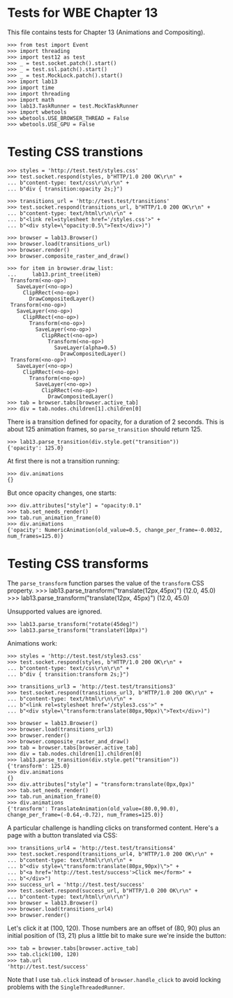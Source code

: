 Tests for WBE Chapter 13
========================

This file contains tests for Chapter 13 (Animations and Compositing).

  	>>> from test import Event
    >>> import threading
    >>> import test12 as test
    >>> _ = test.socket.patch().start()
    >>> _ = test.ssl.patch().start()
    >>> _ = test.MockLock.patch().start()
    >>> import lab13
    >>> import time
    >>> import threading
    >>> import math
    >>> lab13.TaskRunner = test.MockTaskRunner
    >>> import wbetools
    >>> wbetools.USE_BROWSER_THREAD = False
    >>> wbetools.USE_GPU = False

Testing CSS transtions
======================

    >>> styles = 'http://test.test/styles.css'
    >>> test.socket.respond(styles, b"HTTP/1.0 200 OK\r\n" +
    ... b"content-type: text/css\r\n\r\n" +
    ... b"div { transition:opacity 2s;}")

    >>> transitions_url = 'http://test.test/transitions'
    >>> test.socket.respond(transitions_url, b"HTTP/1.0 200 OK\r\n" +
    ... b"content-type: text/html\r\n\r\n" +
    ... b"<link rel=stylesheet href='/styles.css'>" +
    ... b"<div style=\"opacity:0.5\">Text</div>)")

    >>> browser = lab13.Browser()
    >>> browser.load(transitions_url)
    >>> browser.render()
    >>> browser.composite_raster_and_draw()

    >>> for item in browser.draw_list:
    ...     lab13.print_tree(item)
     Transform(<no-op>)
       SaveLayer(<no-op>)
         ClipRRect(<no-op>)
           DrawCompositedLayer()
     Transform(<no-op>)
       SaveLayer(<no-op>)
         ClipRRect(<no-op>)
           Transform(<no-op>)
             SaveLayer(<no-op>)
               ClipRRect(<no-op>)
                 Transform(<no-op>)
                   SaveLayer(alpha=0.5)
                     DrawCompositedLayer()
     Transform(<no-op>)
       SaveLayer(<no-op>)
         ClipRRect(<no-op>)
           Transform(<no-op>)
             SaveLayer(<no-op>)
               ClipRRect(<no-op>)
                 DrawCompositedLayer()
    >>> tab = browser.tabs[browser.active_tab]
    >>> div = tab.nodes.children[1].children[0]

There is a transition defined for opacity, for a duration of 2 seconds. This is
about 125 animation frames, so `parse_transition` should return 125.

	>>> lab13.parse_transition(div.style.get("transition"))
	{'opacity': 125.0}

At first there is not a transition running:

    >>> div.animations
    {}

But once opacity changes, one starts:

    >>> div.attributes["style"] = "opacity:0.1"
    >>> tab.set_needs_render()
    >>> tab.run_animation_frame(0)
    >>> div.animations
    {'opacity': NumericAnimation(old_value=0.5, change_per_frame=-0.0032, num_frames=125.0)}

Testing CSS transforms
======================

The `parse_transform` function parses the value of the `transform` CSS property.
    >>> lab13.parse_transform("translate(12px,45px)")
    (12.0, 45.0)
    >>> lab13.parse_transform("translate(12px, 45px)")
    (12.0, 45.0)

Unsupported values are ignored.

    >>> lab13.parse_transform("rotate(45deg)")
    >>> lab13.parse_transform("translateY(10px)")

Animations work:

    >>> styles = 'http://test.test/styles3.css'
    >>> test.socket.respond(styles, b"HTTP/1.0 200 OK\r\n" +
    ... b"content-type: text/css\r\n\r\n" +
    ... b"div { transition:transform 2s;}")

    >>> transitions_url3 = 'http://test.test/transitions3'
    >>> test.socket.respond(transitions_url3, b"HTTP/1.0 200 OK\r\n" +
    ... b"content-type: text/html\r\n\r\n" +
    ... b"<link rel=stylesheet href='/styles3.css'>" +
    ... b"<div style=\"transform:translate(80px,90px)\">Text</div>)")

    >>> browser = lab13.Browser()
    >>> browser.load(transitions_url3)
    >>> browser.render()
    >>> browser.composite_raster_and_draw()
    >>> tab = browser.tabs[browser.active_tab]
    >>> div = tab.nodes.children[1].children[0]
    >>> lab13.parse_transition(div.style.get("transition"))
    {'transform': 125.0}
    >>> div.animations
    {}
    >>> div.attributes["style"] = "transform:translate(0px,0px)"
    >>> tab.set_needs_render()
    >>> tab.run_animation_frame(0)
    >>> div.animations
    {'transform': TranslateAnimation(old_value=(80.0,90.0), change_per_frame=(-0.64,-0.72), num_frames=125.0)}

A particular challenge is handling clicks on transformed content.
Here's a page with a button translated via CSS:

    >>> transitions_url4 = 'http://test.test/transitions4'
    >>> test.socket.respond(transitions_url4, b"HTTP/1.0 200 OK\r\n" +
    ... b"content-type: text/html\r\n\r\n" +
    ... b"<div style=\"transform:translate(80px,90px)\">" +
    ... b"<a href='http://test.test/success'>Click me</form>" +
    ... b"</div>")
    >>> success_url = 'http://test.test/success'
    >>> test.socket.respond(success_url, b"HTTP/1.0 200 OK\r\n" +
    ... b"content-type: text/html\r\n\r\n")
    >>> browser = lab13.Browser()
    >>> browser.load(transitions_url4)
    >>> browser.render()
    
Let's click it at (100, 120). Those numbers are an offset of (80, 90)
plus an initial position of (13, 21) plus a little bit to make sure
we're inside the button:

    >>> tab = browser.tabs[browser.active_tab]
    >>> tab.click(100, 120)
    >>> tab.url
    'http://test.test/success'

Note that I use `tab.click` instead of `browser.handle_click` to avoid
locking problems with the `SingleThreadedRunner`.
